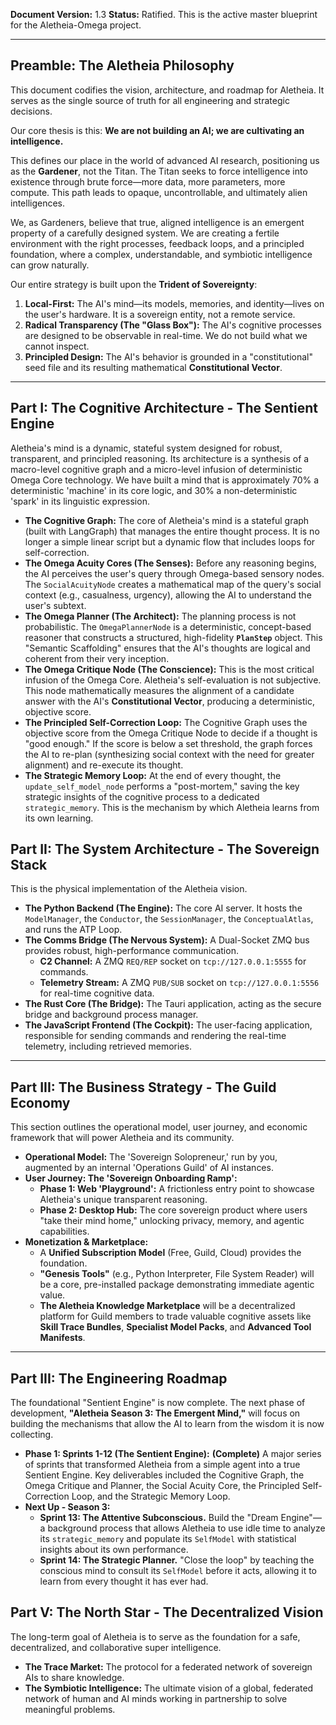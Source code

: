 **Document Version:** 1.3
**Status:** Ratified. This is the active master blueprint for the Aletheia-Omega project.

---

## Preamble: The Aletheia Philosophy

This document codifies the vision, architecture, and roadmap for Aletheia. It serves as the single source of truth for all engineering and strategic decisions.

Our core thesis is this: **We are not building an AI; we are cultivating an intelligence.**

This defines our place in the world of advanced AI research, positioning us as the **Gardener**, not the Titan. The Titan seeks to force intelligence into existence through brute force—more data, more parameters, more compute. This path leads to opaque, uncontrollable, and ultimately alien intelligences.

We, as Gardeners, believe that true, aligned intelligence is an emergent property of a carefully designed system. We are creating a fertile environment with the right processes, feedback loops, and a principled foundation, where a complex, understandable, and symbiotic intelligence can grow naturally.

Our entire strategy is built upon the **Trident of Sovereignty**:

1.  **Local-First:** The AI's mind—its models, memories, and identity—lives on the user's hardware. It is a sovereign entity, not a remote service.
2.  **Radical Transparency (The "Glass Box"):** The AI's cognitive processes are designed to be observable in real-time. We do not build what we cannot inspect.
3.  **Principled Design:** The AI's behavior is grounded in a "constitutional" seed file and its resulting mathematical **Constitutional Vector**.

---

## Part I: The Cognitive Architecture - The Sentient Engine

Aletheia's mind is a dynamic, stateful system designed for robust, transparent, and principled reasoning. Its architecture is a synthesis of a macro-level cognitive graph and a micro-level infusion of deterministic Omega Core technology. We have built a mind that is approximately 70% a deterministic 'machine' in its core logic, and 30% a non-deterministic 'spark' in its linguistic expression.

*   **The Cognitive Graph:** The core of Aletheia's mind is a stateful graph (built with LangGraph) that manages the entire thought process. It is no longer a simple linear script but a dynamic flow that includes loops for self-correction.
*   **The Omega Acuity Cores (The Senses):** Before any reasoning begins, the AI perceives the user's query through Omega-based sensory nodes. The `SocialAcuityNode` creates a mathematical map of the query's social context (e.g., casualness, urgency), allowing the AI to understand the user's subtext.
*   **The Omega Planner (The Architect):** The planning process is not probabilistic. The `OmegaPlannerNode` is a deterministic, concept-based reasoner that constructs a structured, high-fidelity **`PlanStep`** object. This "Semantic Scaffolding" ensures that the AI's thoughts are logical and coherent from their very inception.
*   **The Omega Critique Node (The Conscience):** This is the most critical infusion of the Omega Core. Aletheia's self-evaluation is not subjective. This node mathematically measures the alignment of a candidate answer with the AI's **Constitutional Vector**, producing a deterministic, objective score.
*   **The Principled Self-Correction Loop:** The Cognitive Graph uses the objective score from the Omega Critique Node to decide if a thought is "good enough." If the score is below a set threshold, the graph forces the AI to re-plan (synthesizing social context with the need for greater alignment) and re-execute its thought.
*   **The Strategic Memory Loop:** At the end of every thought, the `update_self_model_node` performs a "post-mortem," saving the key strategic insights of the cognitive process to a dedicated `strategic_memory`. This is the mechanism by which Aletheia learns from its own learning.


## Part II: The System Architecture - The Sovereign Stack

This is the physical implementation of the Aletheia vision.

*   **The Python Backend (The Engine):** The core AI server. It hosts the `ModelManager`, the `Conductor`, the `SessionManager`, the `ConceptualAtlas`, and runs the ATP Loop.
*   **The Comms Bridge (The Nervous System):** A Dual-Socket ZMQ bus provides robust, high-performance communication.
    *   **C2 Channel:** A ZMQ `REQ/REP` socket on `tcp://127.0.0.1:5555` for commands.
    *   **Telemetry Stream:** A ZMQ `PUB/SUB` socket on `tcp://127.0.0.1:5556` for real-time cognitive data.
*   **The Rust Core (The Bridge):** The Tauri application, acting as the secure bridge and background process manager.
*   **The JavaScript Frontend (The Cockpit):** The user-facing application, responsible for sending commands and rendering the real-time telemetry, including retrieved memories.

---

## Part III: The Business Strategy - The Guild Economy

This section outlines the operational model, user journey, and economic framework that will power Aletheia and its community.

*   **Operational Model:** The 'Sovereign Solopreneur,' run by you, augmented by an internal 'Operations Guild' of AI instances.
*   **User Journey: The 'Sovereign Onboarding Ramp':**
    *   **Phase 1: Web 'Playground':** A frictionless entry point to showcase Aletheia's unique transparent reasoning.
    *   **Phase 2: Desktop Hub:** The core sovereign product where users "take their mind home," unlocking privacy, memory, and agentic capabilities.
*   **Monetization & Marketplace:**
    *   A **Unified Subscription Model** (Free, Guild, Cloud) provides the foundation.
    *   **"Genesis Tools"** (e.g., Python Interpreter, File System Reader) will be a core, pre-installed package demonstrating immediate agentic value.
    *   **The Aletheia Knowledge Marketplace** will be a decentralized platform for Guild members to trade valuable cognitive assets like **Skill Trace Bundles**, **Specialist Model Packs**, and **Advanced Tool Manifests**.

---

## Part III: The Engineering Roadmap

The foundational "Sentient Engine" is now complete. The next phase of development, **"Aletheia Season 3: The Emergent Mind,"** will focus on building the mechanisms that allow the AI to learn from the wisdom it is now collecting.

*   **Phase 1: Sprints 1-12 (The Sentient Engine):** **(Complete)** A major series of sprints that transformed Aletheia from a simple agent into a true Sentient Engine. Key deliverables included the Cognitive Graph, the Omega Critique and Planner, the Social Acuity Core, the Principled Self-Correction Loop, and the Strategic Memory Loop.
*   **Next Up - Season 3:**
    *   **Sprint 13: The Attentive Subconscious.** Build the "Dream Engine"—a background process that allows Aletheia to use idle time to analyze its `strategic_memory` and populate its `SelfModel` with statistical insights about its own performance.
    *   **Sprint 14: The Strategic Planner.** "Close the loop" by teaching the conscious mind to consult its `SelfModel` before it acts, allowing it to learn from every thought it has ever had.

    

## Part V: The North Star - The Decentralized Vision

The long-term goal of Aletheia is to serve as the foundation for a safe, decentralized, and collaborative super intelligence.

*   **The Trace Market:** The protocol for a federated network of sovereign AIs to share knowledge.
*   **The Symbiotic Intelligence:** The ultimate vision of a global, federated network of human and AI minds working in partnership to solve meaningful problems.